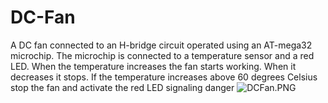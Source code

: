 # DC-Fan
A DC fan connected to an H-bridge circuit operated using an AT-mega32 microchip. 
The microchip is connected to a temperature sensor and a red LED. 
When the temperature increases the fan starts working. 
When it decreases it stops. 
If the temperature increases above 60 degrees Celsius stop the fan and activate the red LED signaling danger
![DCFan.PNG](https://photos.google.com/photo/AF1QipMwM5FL8_c-CU76bkaVoST5-cwSU28U_qsuwEFx)
